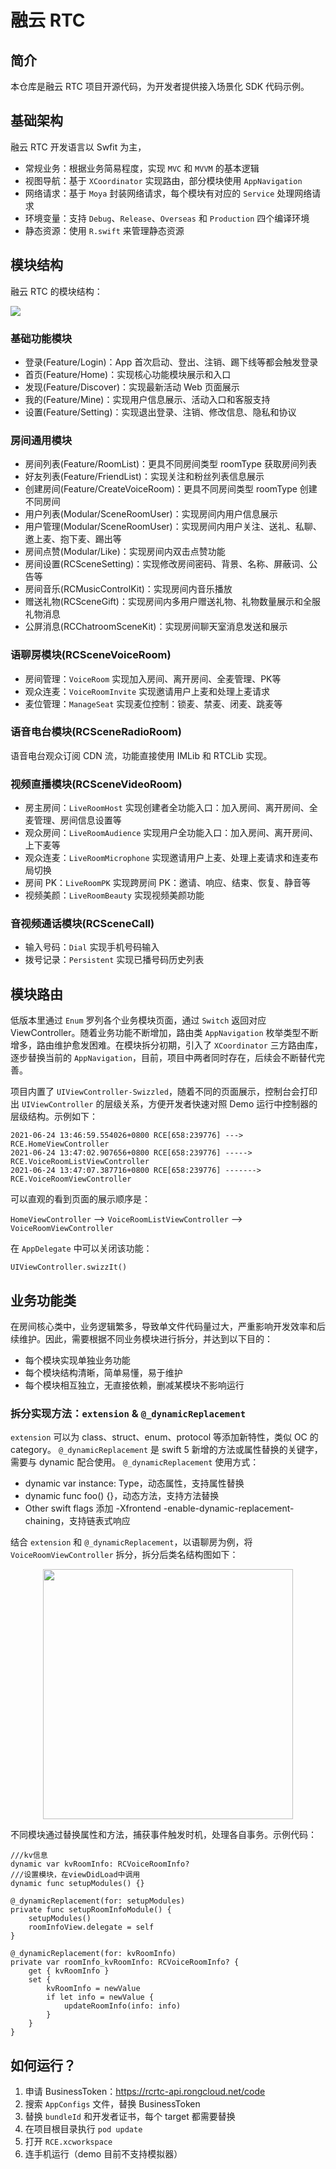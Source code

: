 # 融云 RTC

## 简介
本仓库是融云 RTC 项目开源代码，为开发者提供接入场景化 SDK 代码示例。

## 基础架构

融云 RTC 开发语言以 Swfit 为主，

* 常规业务：根据业务简易程度，实现 `MVC` 和 `MVVM` 的基本逻辑
* 视图导航：基于 `XCoordinator` 实现路由，部分模块使用 `AppNavigation`
* 网络请求：基于 `Moya` 封装网络请求，每个模块有对应的 `Service` 处理网络请求
* 环境变量：支持 `Debug`、`Release`、`Overseas` 和 `Production` 四个编译环境
* 静态资源：使用 `R.swift` 来管理静态资源


## 模块结构

融云 RTC 的模块结构：

![](https://tva1.sinaimg.cn/large/e6c9d24ely1h09hsslebwj213k0u0ad1.jpg)

### 基础功能模块

- 登录(Feature/Login)：App 首次启动、登出、注销、踢下线等都会触发登录
- 首页(Feature/Home)：实现核心功能模块展示和入口
- 发现(Feature/Discover)：实现最新活动 Web 页面展示
- 我的(Feature/Mine)：实现用户信息展示、活动入口和客服支持
- 设置(Feature/Setting)：实现退出登录、注销、修改信息、隐私和协议


### 房间通用模块

- 房间列表(Feature/RoomList)：更具不同房间类型 roomType 获取房间列表
- 好友列表(Feature/FriendList)：实现关注和粉丝列表信息展示
- 创建房间(Feature/CreateVoiceRoom)：更具不同房间类型 roomType 创建不同房间
- 用户列表(Modular/SceneRoomUser)：实现房间内用户信息展示
- 用户管理(Modular/SceneRoomUser)：实现房间内用户关注、送礼、私聊、邀上麦、抱下麦、踢出等
- 房间点赞(Modular/Like)：实现房间内双击点赞功能
- 房间设置(RCSceneSetting)：实现修改房间密码、背景、名称、屏蔽词、公告等
- 房间音乐(RCMusicControlKit)：实现房间内音乐播放
- 赠送礼物(RCSceneGift)：实现房间内多用户赠送礼物、礼物数量展示和全服礼物消息
- 公屏消息(RCChatroomSceneKit)：实现房间聊天室消息发送和展示

### 语聊房模块(RCSceneVoiceRoom)

- 房间管理：`VoiceRoom` 实现加入房间、离开房间、全麦管理、PK等
- 观众连麦：`VoiceRoomInvite` 实现邀请用户上麦和处理上麦请求
- 麦位管理：`ManageSeat` 实现麦位控制：锁麦、禁麦、闭麦、跳麦等

### 语音电台模块(RCSceneRadioRoom)

语音电台观众订阅 CDN 流，功能直接使用 IMLib 和 RTCLib 实现。

### 视频直播模块(RCSceneVideoRoom)

- 房主房间：`LiveRoomHost` 实现创建者全功能入口：加入房间、离开房间、全麦管理、房间信息设置等
- 观众房间：`LiveRoomAudience` 实现用户全功能入口：加入房间、离开房间、上下麦等
- 观众连麦：`LiveRoomMicrophone` 实现邀请用户上麦、处理上麦请求和连麦布局切换
- 房间 PK：`LiveRoomPK` 实现跨房间 PK：邀请、响应、结束、恢复、静音等
- 视频美颜：`LiveRoomBeauty` 实现视频美颜功能

### 音视频通话模块(RCSceneCall)

- 输入号码：`Dial` 实现手机号码输入
- 拨号记录：`Persistent` 实现已播号码历史列表

## 模块路由

低版本里通过 `Enum` 罗列各个业务模块页面，通过 `Switch` 返回对应 ViewController。随着业务功能不断增加，路由类 `AppNavigation` 枚举类型不断增多，路由维护愈发困难。在模块拆分初期，引入了 `XCoordinator` 三方路由库，逐步替换当前的 `AppNavigation`，目前，项目中两者同时存在，后续会不断替代完善。

项目内置了 `UIViewController-Swizzled`，随着不同的页面展示，控制台会打印出 `UIViewController` 的层级关系，方便开发者快速对照 Demo 运行中控制器的层级结构。示例如下：

```
2021-06-24 13:46:59.554026+0800 RCE[658:239776] ---> RCE.HomeViewController
2021-06-24 13:47:02.907656+0800 RCE[658:239776] -----> RCE.VoiceRoomListViewController
2021-06-24 13:47:07.387716+0800 RCE[658:239776] -------> RCE.VoiceRoomViewController
```

可以直观的看到页面的展示顺序是：

 `HomeViewController` --> `VoiceRoomListViewController` --> `VoiceRoomViewController`

在 `AppDelegate` 中可以关闭该功能：

`UIViewController.swizzIt()` 

## 业务功能类

在房间核心类中，业务逻辑繁多，导致单文件代码量过大，严重影响开发效率和后续维护。因此，需要根据不同业务模块进行拆分，并达到以下目的：

- 每个模块实现单独业务功能
- 每个模块结构清晰，简单易懂，易于维护
- 每个模块相互独立，无直接依赖，删减某模块不影响运行

### 拆分实现方法：`extension` & `@_dynamicReplacement`

`extension` 可以为 class、struct、enum、protocol 等添加新特性，类似 OC 的 category。
`@_dynamicReplacement` 是 swift 5 新增的方法或属性替换的关键字，需要与 dynamic 配合使用。
`@_dynamicReplacement` 使用方式：
- dynamic var instance: Type，动态属性，支持属性替换
- dynamic func foo() {}，动态方法，支持方法替换
- Other swift flags 添加 -Xfrontend -enable-dynamic-replacement-chaining，支持链表式响应

结合 `extension` 和 `@_dynamicReplacement`，以语聊房为例，将 `VoiceRoomViewController` 拆分，拆分后类名结构图如下：
<div align=center>
<img src="https://tva1.sinaimg.cn/large/008i3skNly1grt8zygt19j30u013kn3o.jpg" width="400px" height="auto" />
</div>

不同模块通过替换属性和方法，捕获事件触发时机，处理各自事务。示例代码：
```
///kv信息
dynamic var kvRoomInfo: RCVoiceRoomInfo?
///设置模块，在viewDidLoad中调用
dynamic func setupModules() {}

@_dynamicReplacement(for: setupModules)
private func setupRoomInfoModule() {
	setupModules()
	roomInfoView.delegate = self
}
    
@_dynamicReplacement(for: kvRoomInfo)
private var roomInfo_kvRoomInfo: RCVoiceRoomInfo? {
	get { kvRoomInfo }
	set {
		kvRoomInfo = newValue
		if let info = newValue {
			updateRoomInfo(info: info)
		}
	}
}
```

## 如何运行？

1. 申请 BusinessToken：https://rcrtc-api.rongcloud.net/code
2. 搜索 `AppConfigs` 文件，替换 BusinessToken
3. 替换 `bundleId` 和开发者证书，每个 target 都需要替换
4. 在项目根目录执行 `pod update`
5. 打开 `RCE.xcworkspace`
6. 连手机运行（demo 目前不支持模拟器）
